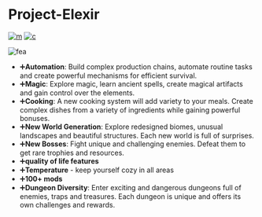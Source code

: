 # Project-Elexir
[![m](https://wsrv.nl/?url=https%3A%2F%2Fcdn.jsdelivr.net%2Fnpm%2F%40intergrav%2Fdevins-badges%403%2Fassets%2Fcozy%2Favailable%2Fmodrinth_vector.svg&amp;n=-1)](https://modrinth.com/project/project-elexir)
[![c](https://wsrv.nl/?url=https%3A%2F%2Fcdn.jsdelivr.net%2Fnpm%2F%40intergrav%2Fdevins-badges%403%2Fassets%2Fcozy%2Favailable%2Fcurseforge_vector.svg&n=-1)](https://www.curseforge.com/)

    

![fea](https://cdn.modrinth.com/data/cached_images/539fd24432aed3c7be319b0dc6b5c16ef910d58a_0.webp)
- ➕**Automation**: Build complex production chains, automate routine tasks and create powerful mechanisms for efficient survival.
- ➕**Magic**: Explore magic, learn ancient spells, create magical artifacts and gain control over the elements.
- ➕**Cooking**: A new cooking system will add variety to your meals. Create complex dishes from a variety of ingredients while gaining powerful bonuses.
- ➕**New World Generation**: Explore redesigned biomes, unusual landscapes and beautiful structures. Each new world is full of surprises.
- ➕**New Bosses**: Fight unique and challenging enemies. Defeat them to get rare trophies and resources.
- ➕**quality of life features**
- ➕**Temperature** - keep yourself cozy in all areas
- ➕**100+ mods**
- ➕**Dungeon Diversity**: Enter exciting and dangerous dungeons full of enemies, traps and treasures. Each dungeon is unique and offers its own challenges and rewards.

